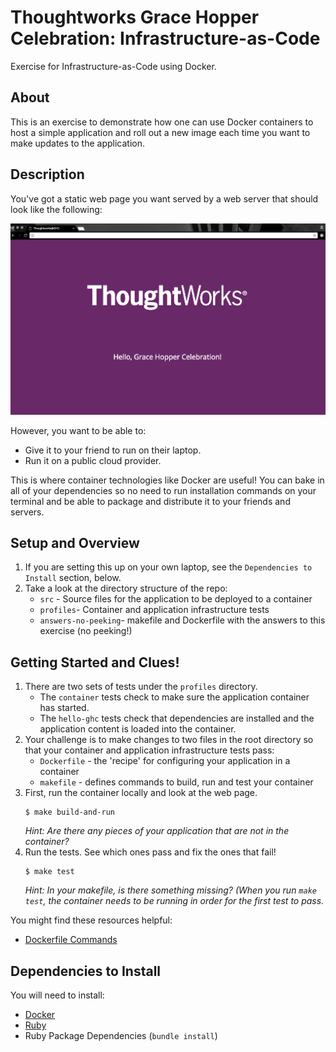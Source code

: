# Thoughtworks Grace Hopper Celebration: Infrastructure-as-Code
Exercise for Infrastructure-as-Code using Docker.

## About
This is an exercise to demonstrate how one can use Docker containers
to host a simple application and roll out a new image each time you want
to make updates to the application.

## Description
You've got a static web page you want served by a web server
that should look like the following:

![Image of Expected Web Page](answers-no-peeking/application_landing_page.png)

However, you want to be able to:
* Give it to your friend to run on their laptop.
* Run it on a public cloud provider.

This is where container technologies like Docker are useful!
You can bake in all of your dependencies so no need to run
installation commands on your terminal and be able to package
and distribute it to your friends and servers.

## Setup and Overview
1. If you are setting this up on your own laptop, see the `Dependencies to Install` section, below.
1. Take a look at the directory structure of the repo:
    * `src` - Source files for the application to be deployed to a container
    * `profiles`- Container and application infrastructure tests
    * `answers-no-peeking`- makefile and Dockerfile with the answers to this exercise (no peeking!)

## Getting Started and Clues!
1. There are two sets of tests under the `profiles` directory.
    * The `container` tests check to make sure the application container
      has started.
    * The `hello-ghc` tests check that dependencies are installed and the
      application content is loaded into the container.
1. Your challenge is to make changes to two files in the root directory so that your container and application infrastructure tests pass:
    * `Dockerfile` - the 'recipe' for configuring your application in a container
    * `makefile` - defines commands to build, run and test your container 
1. First, run the container locally and look at the web page.
   ```
   $ make build-and-run
   ```
   *Hint: Are there any pieces of your application that are not in the container?*
1. Run the tests. See which ones pass and fix the ones that fail!
   ```
   $ make test
   ```
   *Hint: In your makefile, is there something missing? (When you run `make test`, the container needs to be running in order for the first test to pass.*

You might find these resources helpful:
* [Dockerfile Commands](https://docs.docker.com/engine/reference/builder/)

## Dependencies to Install
You will need to install:
* [Docker](https://docs.docker.com/install/)
* [Ruby](https://www.ruby-lang.org/en/documentation/installation/)
* Ruby Package Dependencies (`bundle install`)
